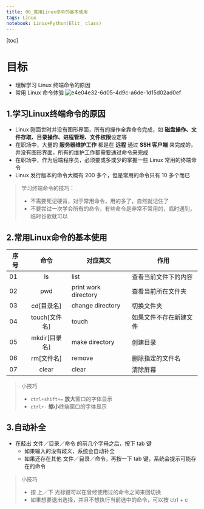 ```yaml
---
title: 06_常用Linux命令的基本使用
tags: Linux
notebook: Linux+Python(Elit_ class)
---
```


[toc]

# 目标
- 理解学习 Linux 终端命令的原因
- 常用 Linux 命令体验
![e4e04e32-6d05-4d9c-a6de-1d15d02ad0ef](https://i.loli.net/2018/07/08/5b422f51233b0.gif)
## 1.学习Linux终端命令的原因
- Linux 刚面世时并没有图形界面，所有的操作全靠命令完成，如 **磁盘操作、文件存取、目录操作、进程管理、文件权限**设定等
- 在职场中，大量的 **服务器维护工作** 都是在 **远程** 通过 **SSH 客户端** 来完成的，并没有图形界面，所有的维护工作都需要通过命令来完成
- 在职场中，作为后端程序员，必须要或多或少的掌握一些 Linux 常用的终端命令
- Linux 发行版本的命令大概有 200 多个，但是常用的命令只有 10 多个而已
> 学习终端命令的技巧：
> - 不需要死记硬背，对于常用命令，用的多了，自然就记住了
> - 不要尝试一次学会所有的命令，有些命令是非常不常用的，临时遇到，临时谷歌就可以
## 2.常用Linux命令的基本使用
| 序号 | 命令 | 对应英文 | 作用 |
| ----|:----------:|------|---
| 01 | ls|list| 查看当前文件下的内容
| 02 | pwd| print work directory| 查看当前所在文件夹
|03| cd[目录名]|change directory|切换文件夹
|04|touch[文件名]|touch|如果文件不存在新建文件
|05|mkdir[目录名]|make directory|创建目录
|06|rm[文件名]|remove| 删除指定的文件名
|07|clear| clear|清除屏幕|

> 小技巧
> - ``ctrl+shift+=`` **放大**窗口的字体显示
> - ``ctrl+-`` **缩小**终端窗口的字体显示
## 3.自动补全
- 在敲出 文件／目录／命令 的前几个字母之后，按下 tab 键
    - 如果输入的没有歧义，系统会自动补全
    - 如果还存在其他 文件／目录／命令，再按一下 tab 键，系统会提示可能存在的命令

> 小技巧
> - 按 上／下 光标键可以在曾经使用过的命令之间来回切换
> - 如果想要退出选择，并且不想执行当前选中的命令，可以按 ctrl + c